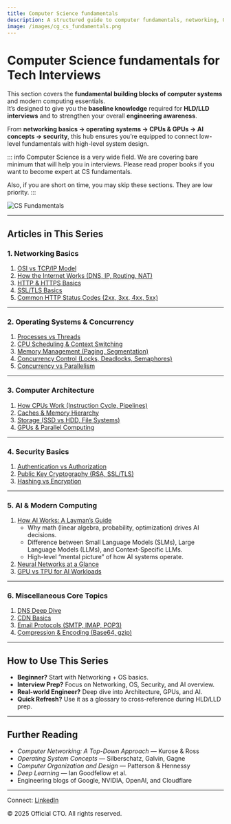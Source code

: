 ```yaml
---
title: Computer Science fundamentals
description: A structured guide to computer fundamentals, networking, OS, architecture, GPUs, AI basics, and security for system design interviews and real-world engineering awareness.
image: /images/cg_cs_fundamentals.png
---
```


# Computer Science fundamentals for Tech Interviews

This section covers the **fundamental building blocks of computer systems** and modern computing essentials.  
It’s designed to give you the **baseline knowledge** required for **HLD/LLD interviews** and to strengthen your overall **engineering awareness**.  

From **networking basics → operating systems → CPUs & GPUs → AI concepts → security**, this hub ensures you’re equipped to connect low-level fundamentals with high-level system design.

::: info
Computer Science is a very wide field. We are covering bare minimum that will help you in interviews. Please read proper books if you want to become expert at CS fundamentals.

Also, if you are short on time, you may skip these sections. They are low priority.
:::

![CS Fundamentals](/images/cg_cs_fundamentals.png)

---

## Articles in This Series

### **1. Networking Basics**
1. [OSI vs TCP/IP Model](/interview-section/fundamentals/networking/osi-tcpip.md)  
2. [How the Internet Works (DNS, IP, Routing, NAT)](/interview-section/fundamentals/networking/internet.md)  
3. [HTTP & HTTPS Basics](/interview-section/fundamentals/networking/http-https-basics.md)  
4. [SSL/TLS Basics](/interview-section/fundamentals/networking/ssl-tls-basics)
5. [Common HTTP Status Codes (2xx, 3xx, 4xx, 5xx)](/interview-section/fundamentals/networking/http-codes.md)  

---

### **2. Operating Systems & Concurrency**
1. [Processes vs Threads](/interview-section/fundamentals/os/processes-vs-threads.md)  
2. [CPU Scheduling & Context Switching](/interview-section/fundamentals/os/scheduling.md)  
3. [Memory Management (Paging, Segmentation)](/interview-section/fundamentals/os/memory.md)  
4. [Concurrency Control (Locks, Deadlocks, Semaphores)](/interview-section/fundamentals/os/concurrency.md)  
5. [Concurrency vs Parallelism](/interview-section/fundamentals/os/concurrency-vs-parallelism)

---

### **3. Computer Architecture**
1. [How CPUs Work (Instruction Cycle, Pipelines)](/interview-section/fundamentals/architecture/cpu.md)  
2. [Caches & Memory Hierarchy](/interview-section/fundamentals/architecture/memory-hierarchy.md)  
3. [Storage (SSD vs HDD, File Systems)](/interview-section/fundamentals/architecture/storage.md)  
4. [GPUs & Parallel Computing](/interview-section/fundamentals/architecture/gpus.md)  

---

### **4. Security Basics**
1. [Authentication vs Authorization](/interview-section/fundamentals/security/auth-vs-authz.md)  
2. [Public Key Cryptography (RSA, SSL/TLS)](/interview-section/fundamentals/security/pki.md)  
3. [Hashing vs Encryption](/interview-section/fundamentals/security/hashing-encryption.md)  

---

### **5. AI & Modern Computing**
1. [How AI Works: A Layman’s Guide](/interview-section/fundamentals/ai/how-ai-works.md)  
   - Why math (linear algebra, probability, optimization) drives AI decisions.  
   - Difference between Small Language Models (SLMs), Large Language Models (LLMs), and Context-Specific LLMs.  
   - High-level “mental picture” of how AI systems operate.  
2. [Neural Networks at a Glance](/interview-section/fundamentals/ai/neural-networks.md)  
3. [GPU vs TPU for AI Workloads](/interview-section/fundamentals/ai/gpu-vs-tpu.md)  

---

### **6. Miscellaneous Core Topics**
1. [DNS Deep Dive](/interview-section/fundamentals/misc/dns.md)  
2. [CDN Basics](/interview-section/fundamentals/misc/cdn-basics.md)  
3. [Email Protocols (SMTP, IMAP, POP3)](/interview-section/fundamentals/misc/email.md)  
4. [Compression & Encoding (Base64, gzip)](/interview-section/fundamentals/misc/compression.md)  

---

## How to Use This Series
- **Beginner?** Start with Networking + OS basics.  
- **Interview Prep?** Focus on Networking, OS, Security, and AI overview.  
- **Real-world Engineer?** Deep dive into Architecture, GPUs, and AI.  
- **Quick Refresh?** Use it as a glossary to cross-reference during HLD/LLD prep.  

---

## Further Reading
- *Computer Networking: A Top-Down Approach* — Kurose & Ross  
- *Operating System Concepts* — Silberschatz, Galvin, Gagne  
- *Computer Organization and Design* — Patterson & Hennessy  
- *Deep Learning* — Ian Goodfellow et al.  
- Engineering blogs of Google, NVIDIA, OpenAI, and Cloudflare  

---

<footer>
  <p>Connect: <a href="https://www.linkedin.com/in/ravi-shankar-a725b0225/">LinkedIn</a></p>
  <p>&copy; 2025 Official CTO. All rights reserved.</p>
</footer>
